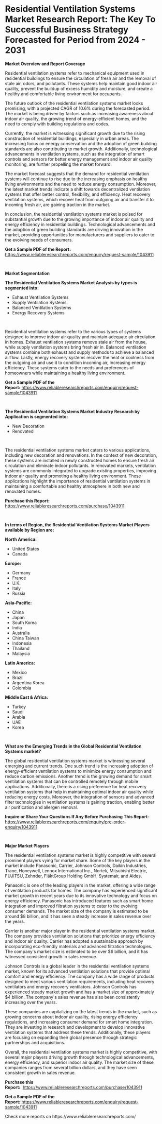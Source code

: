 <p><h1>Residential Ventilation Systems Market Research Report: The Key To Successful Business Strategy Forecasted for Period from 2024 - 2031</h1></p><p><strong>Market Overview and Report Coverage</strong></p>
<p><p>Residential ventilation systems refer to mechanical equipment used in residential buildings to ensure the circulation of fresh air and the removal of stale air, odors, and pollutants. These systems help maintain good indoor air quality, prevent the buildup of excess humidity and moisture, and create a healthy and comfortable living environment for occupants.</p><p>The future outlook of the residential ventilation systems market looks promising, with a projected CAGR of 10.6% during the forecasted period. The market is being driven by factors such as increasing awareness about indoor air quality, the growing trend of energy-efficient homes, and the need to comply with building regulations and codes.</p><p>Currently, the market is witnessing significant growth due to the rising construction of residential buildings, especially in urban areas. The increasing focus on energy conservation and the adoption of green building standards are also contributing to market growth. Additionally, technological advancements in ventilation systems, such as the integration of smart controls and sensors for better energy management and indoor air quality monitoring, are further propelling the market forward.</p><p>The market forecast suggests that the demand for residential ventilation systems will continue to rise due to the increasing emphasis on healthy living environments and the need to reduce energy consumption. Moreover, the latest market trends indicate a shift towards decentralized ventilation systems that offer better control, flexibility, and efficiency. Heat recovery ventilation systems, which recover heat from outgoing air and transfer it to incoming fresh air, are gaining traction in the market.</p><p>In conclusion, the residential ventilation systems market is poised for substantial growth due to the growing importance of indoor air quality and energy efficiency in residential buildings. Technological advancements and the adoption of green building standards are driving innovation in the market, providing opportunities for manufacturers and suppliers to cater to the evolving needs of consumers.</p></p>
<p><strong>Get a Sample PDF of the Report:</strong> <a href="https://www.reliableresearchreports.com/enquiry/request-sample/1043911">https://www.reliableresearchreports.com/enquiry/request-sample/1043911</a></p>
<p>&nbsp;</p>
<p><strong>Market Segmentation</strong></p>
<p><strong>The Residential Ventilation Systems Market Analysis by types is segmented into:</strong></p>
<p><ul><li>Exhaust Ventilation Systems</li><li>Supply Ventilation Systems</li><li>Balanced Ventilation Systems</li><li>Energy Recovery Systems</li></ul></p>
<p>&nbsp;</p>
<p><p>Residential ventilation systems refer to the various types of systems designed to improve indoor air quality and maintain adequate air circulation in homes. Exhaust ventilation systems remove stale air from the house, while supply ventilation systems bring fresh air in. Balanced ventilation systems combine both exhaust and supply methods to achieve a balanced airflow. Lastly, energy recovery systems recover the heat or coolness from the outgoing air and use it to condition incoming air, increasing energy efficiency. These systems cater to the needs and preferences of homeowners while maintaining a healthy living environment.</p></p>
<p><strong>Get a Sample PDF of the Report:</strong>&nbsp;<a href="https://www.reliableresearchreports.com/enquiry/request-sample/1043911">https://www.reliableresearchreports.com/enquiry/request-sample/1043911</a></p>
<p>&nbsp;</p>
<p><strong>The Residential Ventilation Systems Market Industry Research by Application is segmented into:</strong></p>
<p><ul><li>New Decoration</li><li>Renovated</li></ul></p>
<p>&nbsp;</p>
<p><p>The residential ventilation systems market caters to various applications, including new decoration and renovations. In the context of new decoration, these systems are installed in newly constructed homes to ensure fresh air circulation and eliminate indoor pollutants. In renovated markets, ventilation systems are commonly integrated to upgrade existing properties, improving indoor air quality and promoting a healthy living environment. These applications highlight the importance of residential ventilation systems in maintaining a comfortable and healthy atmosphere in both new and renovated homes.</p></p>
<p><strong>Purchase this Report:</strong>&nbsp; <a href="https://www.reliableresearchreports.com/purchase/1043911">https://www.reliableresearchreports.com/purchase/1043911</a></p>
<p>&nbsp;</p>
<p><strong>In terms of Region, the Residential Ventilation Systems Market Players available by Region are:</strong></p>
<p>
    <p> <strong> North America: </strong>
        <ul>
            <li>United States</li>
            <li>Canada</li>
        </ul>
        </p> 
    <p> <strong> Europe: </strong>
        <ul>
            <li>Germany</li>
            <li>France</li>
            <li>U.K.</li>
            <li>Italy</li>
            <li>Russia</li>
        </ul>
        </p> 
    <p> <strong> Asia-Pacific: </strong>
        <ul>
            <li>China</li>
            <li>Japan</li>
            <li>South Korea</li>
            <li>India</li>
            <li>Australia</li>
            <li>China Taiwan</li>
            <li>Indonesia</li>
            <li>Thailand</li>
            <li>Malaysia</li>
        </ul>
        </p> 
    <p> <strong> Latin America: </strong>
        <ul>
            <li>Mexico</li>
            <li>Brazil</li>
            <li>Argentina Korea</li>
            <li>Colombia</li>
        </ul>
        </p> 
    <p> <strong> Middle East & Africa: </strong>
        <ul>
            <li>Turkey</li>
            <li>Saudi</li>
            <li>Arabia</li>
            <li>UAE</li>
            <li>Korea</li>
        </ul>
    </p>
    </p>
<p>&nbsp;</p>
<p><strong>What are the Emerging Trends in the Global Residential Ventilation Systems market?</strong></p>
<p><p>The global residential ventilation systems market is witnessing several emerging and current trends. One such trend is the increasing adoption of energy-efficient ventilation systems to minimize energy consumption and reduce carbon emissions. Another trend is the growing demand for smart ventilation systems that can be controlled remotely through mobile applications. Additionally, there is a rising preference for heat recovery ventilation systems that help in maintaining optimal indoor air quality while reducing energy costs. Moreover, the integration of sensors and advanced filter technologies in ventilation systems is gaining traction, enabling better air purification and allergen removal.</p></p>
<p><strong>Inquire or Share Your Questions If Any Before Purchasing This Report</strong>- <a href="https://www.reliableresearchreports.com/enquiry/pre-order-enquiry/1043911">https://www.reliableresearchreports.com/enquiry/pre-order-enquiry/1043911</a></p>
<p>&nbsp;</p>
<p><strong>Major Market Players</strong></p>
<p><p>The residential ventilation systems market is highly competitive with several prominent players vying for market share. Some of the key players in the market include Panasonic, Carrier, Johnson Controls, Daikin Industries, Trane, Honeywell, Lennox International Inc., Nortek, Mitsubishi Electric, FUJITSU, Zehnder, FläktGroup Holding GmbH, Systemair, and Aldes.</p><p>Panasonic is one of the leading players in the market, offering a wide range of ventilation products for homes. The company has experienced significant market growth in recent years due to its innovative technology and focus on energy efficiency. Panasonic has introduced features such as smart home integration and improved filtration systems to cater to the evolving consumer demands. The market size of the company is estimated to be around $8 billion, and it has seen a steady increase in sales revenue over the years.</p><p>Carrier is another major player in the residential ventilation systems market. The company provides ventilation solutions that prioritize energy efficiency and indoor air quality. Carrier has adopted a sustainable approach by incorporating eco-friendly materials and advanced filtration technologies. The company's market size is estimated to be over $6 billion, and it has witnessed consistent growth in sales revenue.</p><p>Johnson Controls is a global leader in the residential ventilation systems market, known for its advanced ventilation solutions that provide optimal comfort and energy efficiency. The company has a wide range of products designed to meet various ventilation requirements, including heat recovery ventilators and energy recovery ventilators. Johnson Controls has experienced steady market growth and has a market size of approximately $4 billion. The company's sales revenue has also been consistently increasing over the years.</p><p>These companies are capitalizing on the latest trends in the market, such as growing concerns about indoor air quality, rising energy efficiency regulations, and increasing consumer demand for smart home integration. They are investing in research and development to develop innovative ventilation systems that address these trends. Additionally, these players are focusing on expanding their global presence through strategic partnerships and acquisitions.</p><p>Overall, the residential ventilation systems market is highly competitive, with several major players driving growth through technological advancements, energy efficiency, and superior indoor air quality. The market size of these companies ranges from several billion dollars, and they have seen consistent growth in sales revenue.</p></p>
<p><strong>Purchase this Report:</strong>&nbsp;&nbsp;<a href="https://www.reliableresearchreports.com/purchase/1043911">https://www.reliableresearchreports.com/purchase/1043911</a></p>
<p></p>
<p><strong>Get a Sample PDF of the Report:</strong>&nbsp;<a href="https://www.reliableresearchreports.com/enquiry/request-sample/1043911">https://www.reliableresearchreports.com/enquiry/request-sample/1043911</a></p>
<p>Check more reports on https://www.reliableresearchreports.com/</p>
